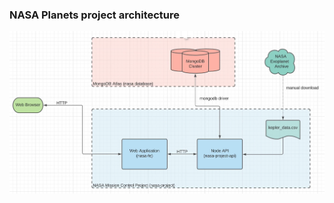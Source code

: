 ### NASA Planets project architecture                                                           
<img src="/nasa architecture.png">  
